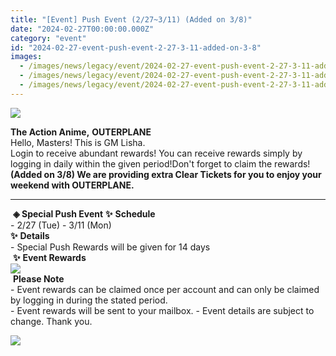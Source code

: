 ```yaml
---
title: "[Event] Push Event (2/27~3/11) (Added on 3/8)"
date: "2024-02-27T00:00:00.000Z"
category: "event"
id: "2024-02-27-event-push-event-2-27-3-11-added-on-3-8"
images:
  - /images/news/legacy/event/2024-02-27-event-push-event-2-27-3-11-added-on-3-8/0bd9df1cf78340039bc95e91e7252890.webp
  - /images/news/legacy/event/2024-02-27-event-push-event-2-27-3-11-added-on-3-8/861e5284895b43789e267d88a83c7a09.webp
  - /images/news/legacy/event/2024-02-27-event-push-event-2-27-3-11-added-on-3-8/8a19e44f4cca49569ad975c5a2dd896e.webp
---
```


![](/images/news/legacy/event/2024-02-27-event-push-event-2-27-3-11-added-on-3-8/0bd9df1cf78340039bc95e91e7252890.webp)  

**The Action Anime,** **OUTERPLANE**          
Hello, Masters! This is GM Lisha.  
Login to receive abundant rewards! You can receive rewards simply by logging in daily within the given period!Don't forget to claim the rewards!**(Added on 3/8) We are providing extra Clear Tickets for you to enjoy your weekend with OUTERPLANE.**

* * *

  
 **◈ Special Push Event** **✨** **Schedule**      
\- 2/27 (Tue) - 3/11 (Mon)  
**✨** **Details**     
\- Special Push Rewards will be given for 14 days  
 **✨** **Event Rewards  
![](/images/news/legacy/event/2024-02-27-event-push-event-2-27-3-11-added-on-3-8/861e5284895b43789e267d88a83c7a09.webp)**  
 **Please Note**  
\- Event rewards can be claimed once per account and can only be claimed by logging in during the stated period.  
\- Event rewards will be sent to your mailbox. - Event details are subject to change. Thank you.

![](/images/news/legacy/event/2024-02-27-event-push-event-2-27-3-11-added-on-3-8/8a19e44f4cca49569ad975c5a2dd896e.webp)
